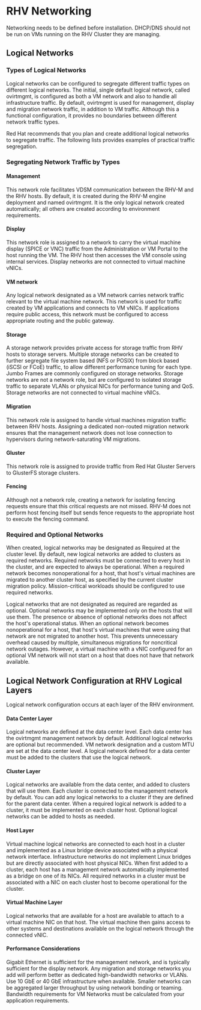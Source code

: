 # RHV Networking

Networking needs to be defined before installation. DHCP/DNS should not be run on VMs running on the RHV Cluster they are managing.

## Logical Networks

### Types of Logical Networks

Logical networks can be configured to segregate different traffic types on different logical networks. The initial, single default logical network, called ovirtmgmt, is configured as both a VM network and also to handle all infrastructure traffic. By default, ovirtmgmt is used for management, display and migration network traffic, in addition to VM traffic. Although this a functional configuration, it provides no boundaries between different network traffic types.

Red Hat recommends that you plan and create additional logical networks to segregate traffic. The following lists provides examples of practical traffic segregation.

### Segregating Network Traffic by Types

#### Management

This network role facilitates VDSM communication between the RHV-M and the RHV hosts. By default, it is created during the RHV-M engine deployment and named ovirtmgmt. It is the only logical network created automatically; all others are created according to environment requirements.

#### Display

This network role is assigned to a network to carry the virtual machine display (SPICE or VNC) traffic from the Administration or VM Portal to the host running the VM. The RHV host then accesses the VM console using internal services. Display networks are not connected to virtual machine vNICs.

#### VM network

Any logical network designated as a VM network carries network traffic relevant to the virtual machine network. This network is used for traffic created by VM applications and connects to VM vNICs. If applications require public access, this network must be configured to access appropriate routing and the public gateway.

#### Storage

A storage network provides private access for storage traffic from RHV hosts to storage servers. Multiple storage networks can be created to further segregate file system based (NFS or POSIX) from block based (iSCSI or FCoE) traffic, to allow different performance tuning for each type. Jumbo Frames are commonly configured on storage networks. Storage networks are not a network role, but are configured to isolated storage traffic to separate VLANs or physical NICs for performance tuning and QoS. Storage networks are not connected to virtual machine vNICs.

#### Migration

This network role is assigned to handle virtual machines migration traffic between RHV hosts. Assigning a dedicated non-routed migration network ensures that the management network does not lose connection to hypervisors during network-saturating VM migrations.

#### Gluster

This network role is assigned to provide traffic from Red Hat Gluster Servers to GlusterFS storage clusters.

#### Fencing

Although not a network role, creating a network for isolating fencing requests ensure that this critical requests are not missed. RHV-M does not perform host fencing itself but sends fence requests to the appropriate host to execute the fencing command.

### Required and Optional Networks

When created, logical networks may be designated as Required at the cluster level. By default, new logical networks are added to clusters as required networks. Required networks must be connected to every host in the cluster, and are expected to always be operational. When a required network becomes nonoperational for a host, that host's virtual machines are migrated to another cluster host, as specified by the current cluster migration policy. Mission-critical workloads should be configured to use required networks.

Logical networks that are not designated as required are regarded as optional. Optional networks may be implemented only on the hosts that will use them. The presence or absence of optional networks does not affect the host's operational status. When an optional network becomes nonoperational for a host, that host's virtual machines that were using that network are not migrated to another host. This prevents unnecessary overhead caused by multiple, simultaneous migrations for noncritical network outages. However, a virtual machine with a vNIC configured for an optional VM network will not start on a host that does not have that network available.


## Logical Network Configuration at RHV Logical Layers

Logical network configuration occurs at each layer of the RHV environment.

#### Data Center Layer

Logical networks are defined at the data center level. Each data center has the ovirtmgmt management network by default. Additional logical networks are optional but recommended. VM network designation and a custom MTU are set at the data center level. A logical network defined for a data center must be added to the clusters that use the logical network.

#### Cluster Layer

Logical networks are available from the data center, and added to clusters that will use them. Each cluster is connected to the management network by default. You can add any logical networks to a cluster if they are defined for the parent data center. When a required logical network is added to a cluster, it must be implemented on each cluster host. Optional logical networks can be added to hosts as needed.

#### Host Layer

Virtual machine logical networks are connected to each host in a cluster and implemented as a Linux bridge device associated with a physical network interface. Infrastructure networks do not implement Linux bridges but are directly associated with host physical NICs. When first added to a cluster, each host has a management network automatically implemented as a bridge on one of its NICs. All required networks in a cluster must be associated with a NIC on each cluster host to become operational for the cluster.

#### Virtual Machine Layer

Logical networks that are available for a host are available to attach to a virtual machine NIC on that host. The virtual machine then gains access to other systems and destinations available on the logical network through the connected vNIC.

#### Performance Considerations

Gigabit Ethernet is sufficient for the management network, and is typically sufficient for the display network. Any migration and storage networks you add will perform better as dedicated high-bandwidth networks or VLANs. Use 10 GbE or 40 GbE infrastructure when available. Smaller networks can be aggregated larger throughput by using network bonding or teaming. Bandwidth requirements for VM Networks must be calculated from your application requirements.

